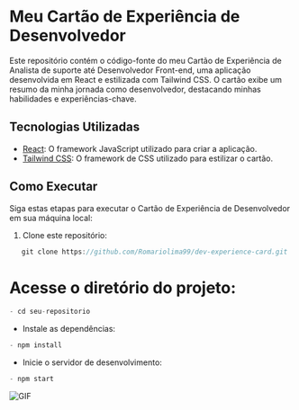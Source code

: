 # Meu Cartão de Experiência de Desenvolvedor

Este repositório contém o código-fonte do meu Cartão de Experiência de Analista de suporte até Desenvolvedor Front-end, uma aplicação desenvolvida em React e estilizada com Tailwind CSS. O cartão exibe um resumo da minha jornada como desenvolvedor, destacando minhas habilidades e experiências-chave.

## Tecnologias Utilizadas

- [React](https://reactjs.org/): O framework JavaScript utilizado para criar a aplicação.
- [Tailwind CSS](https://tailwindcss.com/): O framework de CSS utilizado para estilizar o cartão.

## Como Executar

Siga estas etapas para executar o Cartão de Experiência de Desenvolvedor em sua máquina local:

1. Clone este repositório:

```js
   git clone https://github.com/Romariolima99/dev-experience-card.git
```

# Acesse o diretório do projeto:

```js
- cd seu-repositorio
```
- Instale as dependências:

 ```js
- npm install
 ```

- Inicie o servidor de desenvolvimento:

```js
- npm start
```


<img src="https://i.imgur.com/KYWVCkV.png" alt="GIF" data-canonical-src="https://i.imgur.com/KYWVCkV.png" style="max-width: 50%;">